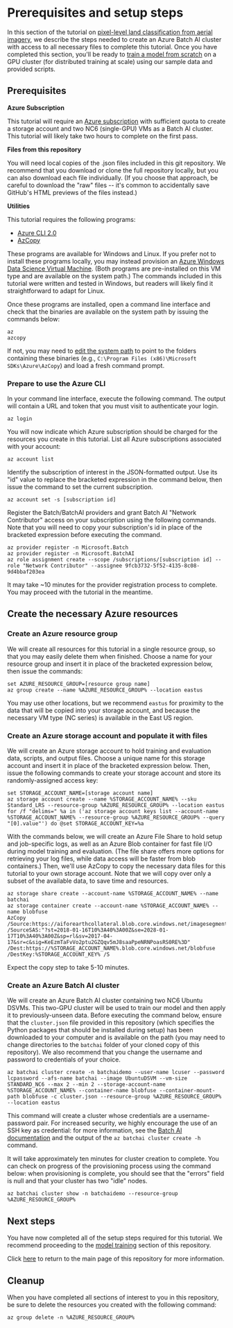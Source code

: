 # Prerequisites and setup steps

In this section of the tutorial on [pixel-level land classification from aerial imagery](https://github.com/Azure/pixel_level_land_classification), we describe the steps needed to create an Azure Batch AI cluster with access to all necessary files to complete this tutorial. Once you have completed this section, you'll be ready to [train a model from scratch](./train.md) on a GPU cluster (for distributed training at scale) using our sample data and provided scripts.

## Prerequisites

**Azure Subscription**

This tutorial will require an [Azure subscription](https://azure.microsoft.com/en-us/free/) with sufficient quota to create a storage account and two NC6 (single-GPU) VMs as a Batch AI cluster. This tutorial will likely take two hours to complete on the first pass.

**Files from this repository**

You will need local copies of the .json files included in this git repository. We recommend that you download or clone the full repository locally, but you can also download each file individually. (If you choose that approach, be careful to download the "raw" files -- it's common to accidentally save GitHub's HTML previews of the files instead.)

**Utilities**

This tutorial requires the following programs:
- [Azure CLI 2.0](https://docs.microsoft.com/cli/azure/install-azure-cli)
- [AzCopy](https://docs.microsoft.com/azure/storage/common/storage-use-azcopy)

These programs are available for Windows and Linux. If you prefer not to install these programs locally, you may instead provision an [Azure Windows Data Science Virtual Machine](https://docs.microsoft.com/azure/machine-learning/data-science-virtual-machine/provision-vm). (Both programs are pre-installed on this VM type and are available on the system path.) The commands included in this tutorial were written and tested in Windows, but readers will likely find it straightforward to adapt for Linux.

Once these programs are installed, open a command line interface and check that the binaries are available on the system path by issuing the commands below:
```
az
azcopy
```
If not, you may need to [edit the system path](http://www.zdnet.com/article/windows-10-tip-point-and-click-to-edit-the-system-path-variable/) to point to the folders containing these binaries (e.g., `C:\Program Files (x86)\Microsoft SDKs\Azure\AzCopy`) and load a fresh command prompt.

### Prepare to use the Azure CLI

In your command line interface, execute the following command. The output will contain a URL and token that you must visit to authenticate your login.
```
az login
```

You will now indicate which Azure subscription should be charged for the resources you create in this tutorial. List all Azure subscriptions associated with your account:
```
az account list
```

Identify the subscription of interest in the JSON-formatted output. Use its "id" value to replace the bracketed expression in the command below, then issue the command to set the current subscription.
```
az account set -s [subscription id]
```

Register the Batch/BatchAI providers and grant Batch AI "Network Contributor" access on your subscription using the following commands. Note that you will need to copy your subscription's id in place of the bracketed expression before executing the command.
```
az provider register -n Microsoft.Batch
az provider register -n Microsoft.BatchAI
az role assignment create --scope /subscriptions/[subscription id] --role "Network Contributor" --assignee 9fcb3732-5f52-4135-8c08-9d4bbaf203ea
```

It may take ~10 minutes for the provider registration process to complete. You may proceed with the tutorial in the meantime.

## Create the necessary Azure resources

### Create an Azure resource group

We will create all resources for this tutorial in a single resource group, so that you may easily delete them when finished. Choose a name for your resource group and insert it in place of the bracketed expression below, then issue the commands:
```
set AZURE_RESOURCE_GROUP=[resource group name]
az group create --name %AZURE_RESOURCE_GROUP% --location eastus
```
You may use other locations, but we recommend `eastus` for proximity to the data that will be copied into your storage account, and because the necessary VM type (NC series) is available in the East US region.

### Create an Azure storage account and populate it with files

We will create an Azure storage account to hold training and evaluation data, scripts, and output files. Choose a unique name for this storage account and insert it in place of the bracketed expression below. Then, issue the following commands to create your storage account and store its randomly-assigned access key:
```
set STORAGE_ACCOUNT_NAME=[storage account name]
az storage account create --name %STORAGE_ACCOUNT_NAME% --sku Standard_LRS --resource-group %AZURE_RESOURCE_GROUP% --location eastus
for /f "delims=" %a in ('az storage account keys list --account-name %STORAGE_ACCOUNT_NAME% --resource-group %AZURE_RESOURCE_GROUP% --query "[0].value"') do @set STORAGE_ACCOUNT_KEY=%a
```

With the commands below, we will create an Azure File Share to hold setup and job-specific logs, as well as an Azure Blob container for fast file I/O during model training and evaluation. (The file share offers more options for retrieving your log files, while data access will be faster from blob containers.) Then, we'll use AzCopy to copy the necessary data files for this tutorial to your own storage account.  Note that we will copy over only a subset of the available data, to save time and resources.
```
az storage share create --account-name %STORAGE_ACCOUNT_NAME% --name batchai
az storage container create --account-name %STORAGE_ACCOUNT_NAME% --name blobfuse
AzCopy /Source:https://aiforearthcollateral.blob.core.windows.net/imagesegmentationtutorial /SourceSAS:"?st=2018-01-16T10%3A40%3A00Z&se=2028-01-17T10%3A40%3A00Z&sp=rl&sv=2017-04-17&sr=c&sig=KeEzmTaFvVo2ptu2GZQqv5mJ8saaPpeNRNPoasRS0RE%3D" /Dest:https://%STORAGE_ACCOUNT_NAME%.blob.core.windows.net/blobfuse /DestKey:%STORAGE_ACCOUNT_KEY% /S
```

Expect the copy step to take 5-10 minutes.

### Create an Azure Batch AI cluster

We will create an Azure Batch AI cluster containing two NC6 Ubuntu DSVMs. This two-GPU cluster will be used to train our model and then apply it to previously-unseen data. Before executing the command below, ensure that the `cluster.json` file provided in this repository (which specifies the Python packages that should be installed during setup) has been downloaded to your computer and is available on the path (you may need to change directories to the `batchai` folder of your cloned copy of this repository). We also recommend that you change the username and password to credentials of your choice.
```
az batchai cluster create -n batchaidemo --user-name lcuser --password lcpassword --afs-name batchai --image UbuntuDSVM --vm-size STANDARD_NC6 --max 2 --min 2 --storage-account-name %STORAGE_ACCOUNT_NAME% --container-name blobfuse --container-mount-path blobfuse -c cluster.json --resource-group %AZURE_RESOURCE_GROUP% --location eastus
```
This command will create a cluster whose credentials are a username-password pair. For increased security, we highly encourage the use of an SSH key as credential: for more information, see the [Batch AI documentation](https://github.com/Azure/BatchAI/blob/master/documentation/using-azure-cli-20.md#Admin-User-Account) and the output of the `az batchai cluster create -h` command.

It will take approximately ten minutes for cluster creation to complete. You can check on progress of the provisioning process using the command below: when provisioning is complete, you should see that the "errors" field is null and that your cluster has two "idle" nodes.
```
az batchai cluster show -n batchaidemo --resource-group %AZURE_RESOURCE_GROUP%
```

## Next steps

You have now completed all of the setup steps required for this tutorial. We recommend proceeding to the [model training](./train.md) section of this repository.

Click [here](../README.MD) to return to the main page of this repository for more information.

## Cleanup

When you have completed all sections of interest to you in this repository, be sure to delete the resources you created with the following command:
```
az group delete -n %AZURE_RESOURCE_GROUP% 
```

